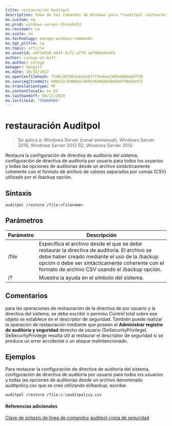 ```yaml
---
title: restauración Auditpol
description: Tema de los comandos de Windows para **auditpol restauración** -restaura la configuración de directiva de auditoría del sistema, configuración de directiva de auditoría por usuario para todos los usuarios y todas las opciones de auditorías desde un archivo sintácticamente coherente con la separados por comas formato de archivo de valores (CSV) usado por el /backup opción.
ms.custom: na
ms.prod: windows-server-threshold
ms.reviewer: na
ms.suite: na
ms.technology: manage-windows-commands
ms.tgt_pltfrm: na
ms.topic: article
ms.assetid: ad73e520-484f-4cf1-a7f9-ae7488e9edf6
author: coreyp-at-msft
ms.author: coreyp
manager: dongill
ms.date: 10/16/2017
ms.openlocfilehash: f1961387083a8a61b27f3e44a2380a6060a02f98
ms.sourcegitcommit: 0d0b32c8986ba7db9536e0b8648d4ddf9b03e452
ms.translationtype: MT
ms.contentlocale: es-ES
ms.lasthandoff: 04/17/2019
ms.locfileid: "59868986"
---
```

# <a name="auditpol-restore"></a>restauración Auditpol

>Se aplica a: Windows Server (canal semianual), Windows Server 2016, Windows Server 2012 R2, Windows Server 2012

Restaura la configuración de directiva de auditoría del sistema, configuración de directiva de auditoría por usuario para todos los usuarios y todas las opciones de auditorías desde un archivo sintácticamente coherente con el formato de archivo de valores separados por comas (CSV) utilizado por el /backup opción.

## <a name="syntax"></a>Sintaxis
```
auditpol /restore /file:<filename>
```
## <a name="parameters"></a>Parámetros
|Parámetro|Descripción|
|-------|--------|
|/file|Especifica el archivo desde el que se debe restaurar la directiva de auditoría. El archivo se debe haber creado mediante el uso de la /backup opción o debe ser sintácticamente coherente con el formato de archivo CSV usando el /backup opción.|
|/?|Muestra la ayuda en el símbolo del sistema.|
## <a name="remarks"></a>Comentarios
para las operaciones de restauración de la directiva de por usuario y la directiva del sistema, se debe escribir o permiso Control total sobre ese objeto se establece en el descriptor de seguridad. También puede realizar la operación de restauración mediante que poseen el **Administrar registro de auditoría y seguridad** derecho de usuario (SeSecurityPrivilege). SeSecurityPrivilege resulta útil al restaurar el descriptor de seguridad si se produce un error accidental o un ataque malintencionado.
## <a name="BKMK_examples"></a>Ejemplos
Para restaurar la configuración de directiva de auditoría del sistema, configuración de directiva de auditoría por usuario para todos los usuarios y todas las opciones de auditorías desde un archivo denominado auditpolicy.csv que se creó utilizando el/backup, escriba:
```
auditpol /restore /file:c:\auditpolicy.csv
```
#### <a name="additional-references"></a>Referencias adicionales
[Clave de sintaxis de línea de comandos](command-line-syntax-key.md)
[auditpol copia de seguridad](auditpol-backup.md)

